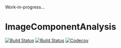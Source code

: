 Work-in-progress...

# ImageComponentAnalysis

[![Build Status](https://travis-ci.com/zygmuntszpak/ImageComponentAnalysis.jl.svg?branch=master)](https://travis-ci.com/zygmuntszpak/ImageComponentAnalysis.jl)
[![Build Status](https://ci.appveyor.com/api/projects/status/github/zygmuntszpak/ImageComponentAnalysis.jl?svg=true)](https://ci.appveyor.com/project/zygmuntszpak/ImageComponentAnalysis-jl)
[![Codecov](https://codecov.io/gh/zygmuntszpak/ImageComponentAnalysis.jl/branch/master/graph/badge.svg)](https://codecov.io/gh/zygmuntszpak/ImageComponentAnalysis.jl)
